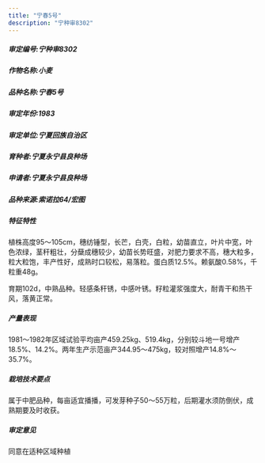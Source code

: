 ```yaml
---
title: "宁春5号"
description: "宁种审8302"
---
```

##### 审定编号:宁种审8302

##### 作物名称:小麦

##### 品种名称:宁春5号

##### 审定年份:1983

##### 审定单位:宁夏回族自治区

##### 育种者:宁夏永宁县良种场

##### 申请者:宁夏永宁县良种场

##### 品种来源:索诺拉64/宏图

##### 特征特性
植株高度95～105cm，穗纺锤型，长芒，白壳，白粒，幼苗直立，叶片中宽，叶色浓绿，茎秆粗壮，分蘖成穗较少，幼苗长势旺盛，对肥力要求不高，穗大粒多，粒大粒饱，丰产性好，成熟时口较松，易落粒。蛋白质12.5%。赖氨酸0.58%，千粒重48g。
育期102d，中熟品种。轻感条秆锈，中感叶锈。籽粒灌浆强度大，耐青干和热干风，落黄正常。　


##### 产量表现
1981～1982年区域试验平均亩产459.25kg、519.4kg，分别较斗地一号增产18.5%、14.2%。两年生产示范亩产344.95～475kg，较对照增产14.8%～35.7%。

##### 栽培技术要点
属于中肥品种，每亩适宜播播，可发芽种子50～55万粒，后期灌水须防倒伏，成熟期要及时收获。

##### 审定意见
同意在适种区域种植
